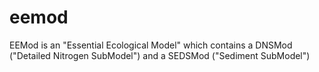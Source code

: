 eemod
=====

EEMod is an "Essential Ecological Model" which contains a DNSMod ("Detailed Nitrogen SubModel") and a SEDSMod ("Sediment SubModel")
